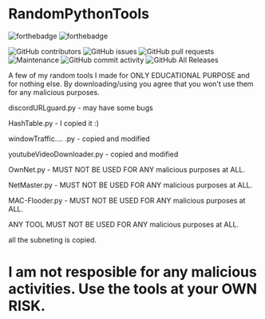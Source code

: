 # RandomPythonTools

![forthebadge](https://forthebadge.com/images/badges/made-with-python.svg)
![forthebadge](http://forthebadge.com/images/badges/built-with-love.svg)

![GitHub contributors](https://img.shields.io/github/contributors/TheGhostRoot/RandomPythonTools)
![GitHub issues](https://img.shields.io/github/issues/TheGhostRoot/RandomPythonTools)
![GitHub pull requests](https://img.shields.io/github/issues-pr/TheGhostRoot/RandomPythonTools)
![Maintenance](https://img.shields.io/maintenance/yes/2022)
![GitHub commit activity](https://img.shields.io/github/commit-activity/m/TheGhostRoot/RandomPythonTools)
![GitHub All Releases](https://img.shields.io/github/downloads/TheGhostRoot/RandomPythonTools/total)

A few of my random tools I made for ONLY EDUCATIONAL PURPOSE and for nothing else. By downloading/using you agree that you won't use them for any malicious purposes.

discordURLguard.py - may have some bugs


HashTable.py - I copied it :)


windowTraffic.... .py - copied and modified


youtubeVideoDownloader.py - copied and modified


OwnNet.py - MUST NOT BE USED FOR ANY malicious purposes at ALL.

NetMaster.py - MUST NOT BE USED FOR ANY malicious purposes at ALL.

MAC-Flooder.py - MUST NOT BE USED FOR ANY malicious purposes at ALL.

ANY TOOL MUST NOT BE USED FOR ANY malicious purposes at ALL.

all the subneting is copied.

# I am not resposible for any malicious activities. Use the tools at your OWN RISK. 

